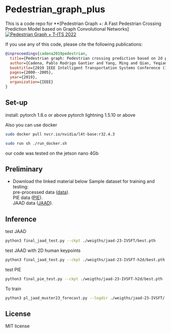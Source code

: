 # Pedestrian_graph_plus
This is a code repo for **[Pedestrian Graph +: A Fast Pedestrian Crossing Prediction Model based on Graph Convolutional Networks]
[![Pedestrian Graph + T-ITS 2022](https://github.com/RodrigoGantier/Pedestrian_graph_plus)](https://www.bilibili.com/video/BV1JB4y117Ho/)<br>

If you use any of this code, please cite the following publications:

```bibtex
@inproceedings{cadena2019pedestrian,
  title={Pedestrian graph: Pedestrian crossing prediction based on 2d pose estimation and graph convolutional networks},
  author={Cadena, Pablo Rodrigo Gantier and Yang, Ming and Qian, Yeqiang and Wang, Chunxiang},
  booktitle={2019 IEEE Intelligent Transportation Systems Conference (ITSC)},
  pages={2000--2005},
  year={2019},
  organization={IEEE}
}
```
## Set-up
install:
pytorch 1.8.o or above 
pytorch lightning 1.5.10 or above 

Also you can use docker
```bash
sudo docker pull nvcr.io/nvidia/l4t-base:r32.4.3
```

```bash
sudo run sh ./run_docker.sh
```

our code was tested on the jetson nano 4Gb


## Preliminary
- Download the linked material below
Sample dataset for training and testing: <br>
pre-processed data ([data](https://pan.baidu.com/s/1GiBAR2voRvk15nI2wsKnUQ?pwd=1234)).<br>
PIE data ([PIE](https://pan.baidu.com/s/1zKmftUUa96QXMnmOdc24Og?pwd=1234)).<br>
JAAD data ([JAAD](https://pan.baidu.com/s/1EgOjuYXQuaSqr8m0jDdkUA?pwd=1234 )).<br>

## Inference
test JAAD
```bash
python3 final_jaad_test.py --ckpt ./weigths/jaad-23-IVSFT/best.pth
```
test JAAD with 2D human keypoints
```bash
python3 final_jaad_test.py --ckpt ./weigths/jaad-23-IVSFT-h2d/best.pth
```
test PIE
```bash
python3 final_pie_test.py --ckpt ./weigths/jaad-23-IVSFT-h2d/best.pth
```

To train 
```bash
python3 pl_jaad_muster23_forecast.py --logdir ./weigths/jaad-23-IVSFT/
```

## License

MIT license
